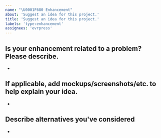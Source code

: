 ```yaml
---
name: "\U0001F680 Enhancement"
about: 'Suggest an idea for this project.'
title: 'Suggest an idea for this project.'
labels: 'type:enhancement'
assignees: 'evrpress'
---
```


## Is your enhancement related to a problem? Please describe.

-

## If applicable, add mockups/screenshots/etc. to help explain your idea.

-

## Describe alternatives you've considered

-
